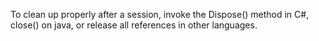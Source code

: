 To clean up properly after a session, invoke the Dispose() method in C#, close() on java, or release all references in other languages.
